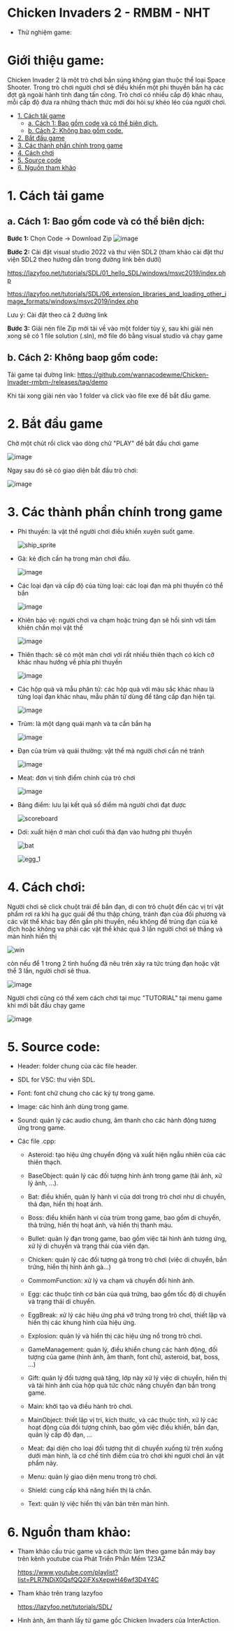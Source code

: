 # Chicken Invaders 2 - RMBM - NHT

- Thử nghiệm game:

# Giới thiệu game: 
Chicken Invader 2 là một trò chơi bắn súng không gian thuộc thể loại Space Shooter. Trong trò chơi người chơi sẽ điều khiển một phi thuyền bắn hạ các đợt gà ngoài hành tinh đang tấn công. Trò chơi có nhiều cấp độ khác nhau, mỗi cấp độ đưa ra những thách thức mới đòi hỏi sự khéo léo của người chơi.

- [1. Cách tải game](#0-cách-tải-game)
    * [a. Cách 1: Bao gồm code và có thể biên dịch.](#a-cách-1-bao-gồm-code-và-có-thể-biên-dịch)
    * [b. Cách 2: Không bao gồm code.](#a-cách-1-không-bao-gồm-code)
- [2. Bắt đầu game](#1bắt-đầu-game)
- [3. Các thành phần chính trong game](#3các-thành-phần-chính-trong-game)
- [4. Cách chơi](#4-cách-chơi)
- [5. Source code](#5-source-code)
- [6. Nguồn tham khảo](#6-nguồn-tham-khảo)


 # 1. Cách tải game 
 ## a. Cách 1: Bao gồm code và có thể biên dịch:
  **Bước 1:** Chọn Code -> Download Zip 
  ![image](https://github.com/user-attachments/assets/1cccc36c-4c28-44c8-8cb8-fb0139d3c1ee)

  **Bước 2:** Cài đặt visual studio 2022 và thư viện SDL2 (tham khảo cài đặt thư viện SDL2 theo hướng dẫn trong đường link bên dưới)
  
 https://lazyfoo.net/tutorials/SDL/01_hello_SDL/windows/msvc2019/index.php
  
  
 https://lazyfoo.net/tutorials/SDL/06_extension_libraries_and_loading_other_image_formats/windows/msvc2019/index.php
  
  Lưu ý: Cài đặt theo cả 2 đường link 

**Bước 3:** Giải nén file Zip mới tải về vào một folder tùy ý, sau khi giải nén xong sẽ có 1 file solution (.sln), mở file đó bằng visual studio và chạy game
## b. Cách 2: Không baop gồm code:
 Tải game tại đường link: https://github.com/wannacodewme/Chicken-Invader-rmbm-/releases/tag/demo
 
 Khi tải xong giải nén vào 1 folder và click vào file exe để bắt đầu game.
# 2. Bắt đầu game
Chờ một chút rồi click vào dòng chữ "PLAY" để bắt đầu chơi game

![image](https://github.com/user-attachments/assets/85848aba-93c1-43c1-a133-1240291c9a5d)

Ngay sau đó sẽ có giao diện bắt đầu trò chơi:

![image](https://github.com/user-attachments/assets/1d6fbcbd-32ab-4fd8-aad5-c3f45a563bca)

# 3. Các thành phần chính trong game
- Phi thuyền: là vật thể người chơi điều khiển xuyên suốt game.

   ![ship_sprite](https://github.com/user-attachments/assets/9d497b14-5da0-43d7-be1a-cf699e4bc644)

- Gà:  kẻ địch cần hạ trong màn chơi đầu.
  
   ![image](https://github.com/user-attachments/assets/a63e5a69-364e-4bdd-823e-bad1e9408cb5) 
  
- Các loại đạn và cấp độ của từng loại: các loại đạn mà phi thuyền có thể bắn
  
  ![image](https://github.com/user-attachments/assets/d24a6b74-772c-4212-9f22-af63585a669d)
  
- Khiên bảo vệ: người chơi va chạm hoặc trúng đạn sẽ hồi sinh với tấm khiên chắn mọi vật thể

  ![image](https://github.com/user-attachments/assets/c2d2b72c-da21-4645-8cb8-8c05ff547045)

- Thiên thạch: sẽ có một màn chơi với rất nhiều thiên thạch có kích cỡ khác nhau hướng về phía phi thuyền
  
  ![image](https://github.com/user-attachments/assets/4711f16f-3591-4f9f-b566-573b22e05018)

- Các hộp quà và mẫu phân tử: các hộp quà với màu sắc khác nhau là từng loại đạn khác nhau, mẫu phân tử dùng để tăng cấp đạn hiện tại.
   
  ![image](https://github.com/user-attachments/assets/ca7cb685-bed1-46df-9702-20f966793365)

- Trùm: là một dạng quái mạnh và ta cần bắn hạ
  
  ![image](https://github.com/user-attachments/assets/7641b003-75a4-4f57-82c2-0ff3b9b0aaf6)
 
- Đạn của trùm và quái thường: vật thể mà người chơi cần né tránh

  ![image](https://github.com/user-attachments/assets/d9222bd7-86e4-4023-97ae-26c0be352831)

- Meat: đơn vị tính điểm chính của trò chơi
  
  ![image](https://github.com/user-attachments/assets/efd5f6f6-3144-437d-9ccd-b3db632fd10d)

- Bảng điểm: lưu lại kết quả số điểm mà người chơi đạt được

  ![scoreboard](https://github.com/user-attachments/assets/cd57e264-6491-45e3-876e-11b5fae913ed)

- Dơi: xuất hiện ở màn chơi cuối thả đạn vào hướng phi thuyền
  
  ![bat](https://github.com/user-attachments/assets/89c07437-d1d7-4f7b-ab61-105eaf7c7a51)

  ![egg_1](https://github.com/user-attachments/assets/e64b0660-9b50-41de-be49-3dbfd054c8f7)


# 4. Cách chơi:
Người chơi sẽ click chuột trái để bắn đạn, di con trỏ chuột đến các vị trí vật phẩm rơi ra khi hạ gục quái để thu thập chúng, tránh đạn của đối phương và các vật thể khác bay đến gần phi thuyền, nếu không để trúng đạn của kẻ địch hoặc không va phải các vật thể khác quá 3 lần người chơi sẽ thắng và màn hình hiển thị

![win](https://github.com/user-attachments/assets/da317650-23be-47fd-9b1b-3768713d0702)

còn nếu để 1 trong 2 tình huống đã nêu trên xảy ra tức trúng đạn hoặc vật thể 3 lần, người chơi sẽ thua.

![image](https://github.com/user-attachments/assets/1562806b-e7be-4eeb-b69b-9bf0fbd83b6d)

Người chơi cũng có thể xem cách chơi tại mục "TUTORIAL" tại menu game khi mới bắt đầu chạy game

![image](https://github.com/user-attachments/assets/699b8b01-4cec-48ec-b69a-82453717aff4)

# 5. Source code:

- Header: folder chung của các file header.
  
- SDL for VSC: thư viện SDL.
  
- Font: font chữ chung cho các ký tự trong game.
  
- Image: các hình ảnh dùng trong game.
  
- Sound: quản lý các audio chung, âm thanh cho các hành động tương ứng trong game.
  
- Các file .cpp:
  
  - Asteroid: tạo hiệu ứng chuyển động và xuất hiện ngẫu nhiên của các thiên thạch.
    
  - BaseObject: quản lý các đối tượng hình ảnh trong game (tải ảnh, xử lý ảnh, ...).
    
  - Bat: điều khiển, quản lý hành vi của dơi trong trò chơi như di chuyển, thả đạn, hiển thị hoạt ảnh.
    
  - Boss: điều khiển hành vi của trùm trong game, bao gồm di chuyển, thả trứng, hiển thị hoạt ảnh, và hiển thị thanh máu.
    
  - Bullet: quản lý đạn trong game, bao gồm việc tải hình ảnh tương ứng, xử lý di chuyển và trạng thái của viên đạn.
    
  - Chicken: quản lý các đối tượng gà trong trò chơi (việc di chuyển, bắn trứng, hiển thị hình ảnh gà...)
    
  - CommomFunction: xử lý va chạm và chuyển đổi hình ảnh.
    
  - Egg: các thuộc tính cơ bản của quả trứng, bao gồm tốc độ di chuyển và trạng thái di chuyển.
    
  - EggBreak: xử lý các hiệu ứng phá vỡ trứng trong trò chơi, thiết lập và hiển thị các khung hình của hiệu ứng.
    
  - Explosion: quản lý và hiển thị các hiệu ứng nổ trong trò chơi.
    
  - GameManagement: quản lý, điều khiển chung các hành động, đối tượng của game (hình ảnh, âm thanh, font chữ, asteroid, bat, boss, ...)
    
  - Gift: quản lý đối tượng quà tặng, lớp này xử lý việc di chuyển, hiển thị và tải hình ảnh của hộp quà tức chức năng chuyển đạn bắn trong game.
    
  - Main: khởi tạo và điều hành trò chơi.
    
  - MainObject: thiết lập vị trí, kích thước, và các thuộc tính, xử lý các hoạt động của đối tượng chính, bao gồm việc điều khiển, bắn đạn, quản lý cấp độ đạn, ...
    
  - Meat: đại diện cho loại đối tượng thịt di chuyển xuống từ trên xuống dưới màn hình, là cơ chế tính điểm của trò chơi khi người chơi ăn vật phẩm này.
    
  - Menu: quản lý giao diện menu trong trò chơi.
    
  - Shield: cung cấp khả năng hiển thị lá chắn.
    
  - Text: quản lý việc hiển thị văn bản trên màn hình.
    
# 6. Nguồn tham khảo:
- Tham khảo cấu trúc game và cách thức làm theo game bắn máy bay trên kênh youtube của Phát Triển Phần Mềm 123AZ
  
  https://www.youtube.com/playlist?list=PLR7NDiX0QsfQQ2iFXsXepwH46wf3D4Y4C
  
- Tham khảo trên trang lazyfoo
  
  https://lazyfoo.net/tutorials/SDL/

- Hình ảnh, âm thanh lấy từ game gốc Chicken Invaders của InterAction.
  
